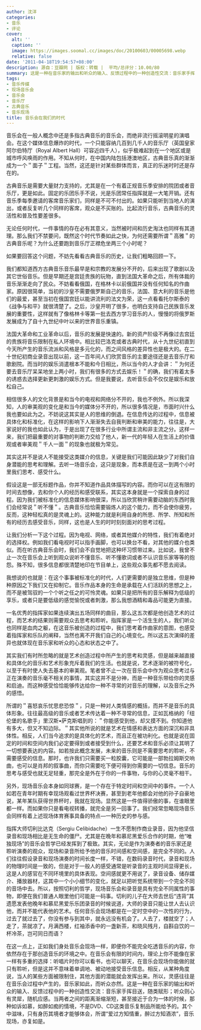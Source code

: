 ```yaml
---
author: 沈洋
categories:
- 音乐
- 评论
cover:
  alt: ''
  caption: ''
  image: https://images.soomal.cc/images/doc/20100603/00005698.webp
  relative: false
date: '2011-04-18T19:54:57+08:00'
description: 源自：豆瓣网 | 版权：转载 |  平均/总评分：10.00/80
summary: 这是一种在音乐家的输出和听众的输入、反馈过程中的一种创造性交流：音乐家手挥目送，随类赋形；听众则心有灵犀，随机应感。当两者之间的距离渐缩渐短，甚至接近于合为一体的时候，那种如诉如慕，如醉如痴的情境，不是DVD、CD这类音乐复制品所能给予的。其个中滋味，只有身历其境者才能够体会，所谓“爱过方知情重，醉过方知酒浓”，音乐现场……
tags:
- 音乐传媒
- 现场音乐会
- 音乐会
- 音乐厅
- 古典音乐
- 音乐现场
title: 音乐会在我们的时代
---
```


音乐会在一般人概念中还是多指古典音乐的音乐会，而绝非流行摇滚明星的演唱会。在这个媒体信息爆炸的时代，一个只能容纳几百到几千人的音乐厅（英国皇家阿尔伯特厅（Royal Albert Hall）可容近四千人），似乎极难起到在一个地区或是城市呼风唤雨的作用。不知从何时，在中国内陆包括港澳地区，古典音乐真的渐渐成为一个＂面子＂工程。当然，这还是针对某些群体而言，真正的乐迷时时还是存在的。

古典音乐是需要大量财力支持的，尤其是在一个有着正规音乐季安排的院团或者音乐厅，更是如此。固定的乐团乐手不说，光是乐团常任指挥就是一大笔开销。还有音乐季每季邀请的客席音乐家们，同样是不可不付出的。如果只能听到当地人的演出，或者反复听几个同样的客席，观众是不买账的。比起流行音乐，古典音乐的灵活性和普及性要差很多。

无论任何时代，一件事情的存在必有其意义，当然被时间和历史淘汰也同样有其道理。那么我们不禁要问，既然这个时代节奏如此之快，为何还需要所谓＂高雅＂的古典音乐呢？为什么还要跑到音乐厅正襟危坐两三个小时呢？

如果要回答这个问题，不妨先看看古典音乐的历史，让我们粗略回顾一下。

我们都知道西方古典音乐音乐最早是和宗教的发展分不开的，后来出现了歌剧以及其它世俗音乐。但是早期还是宫廷贵族的玩物，直到法国大革命之后，所有体裁的音乐渐渐走向了民众。不妨看看俄国，在格林卡以前俄国并没有任何知名的作曲家。原因很简单，当初的沙皇不需要俄罗斯自己的音乐，法国、意大利的音乐是他们的最爱，甚至当初在俄国宫廷以能讲流利的法文为荣，这一点看看托尔斯泰的《战争与和平》就很清楚了。之后，沙皇开明了很多，也明白支持自己民族音乐发展的重要性，这样就有了像格林卡等第一批去西方学习音乐的人，慢慢的将俄罗斯发展成为了自十九世纪中叶以来的世界音乐重镇。

法国大革命和工业革命以后，音乐的发展是快速的。新的资产阶级不再像过去宫廷的贵族将音乐限制在私人环境中。相比较巴洛克或者古典时代，从十九世纪初直到今天所产生的音乐流派和风格是多元化的，而之间风格的差异性也是极大的。在二十世纪初商业录音出现以前，这一百年间人们欣赏音乐的主要途径还是去音乐厅和歌剧院。而当时的娱乐消遣根本不能和今日相比，所以当今的人才会讲：＂为何还要去音乐厅呆呆地坐上两小时，我们有很多的方式去娱乐！＂的确，我们有着太多的诱惑去选择更新更刺激的娱乐方式。但是我要说，去听音乐会不仅仅是娱乐和放松自己。

相信很多人的文化背景是和当今的电视和网络分不开的，我也不例外。所以我深知，人的审美观的变化是和当今的媒体分不开的，所以很多情况是，市面时兴什么我也要如此为之。不妨说这其实是人的思维的倒退。在信息传达的过程中，信息被具体化和标准化，在这样的影响下人渐渐失去自我判断和审美的能力，往往是，大家说好的我也如此认为，于是出现了在很多行业中所谓主流和非主流之分。这样一来，我们把最重要的对事物的判断力交给了他人，新一代的年轻人在生活上的价值观或者审美观＂千人一面＂的现象也就极为常见。

其实这并不是说人不能接受这类媒介的信息，关键是我们可能因此缺少了对我们自身潜能的思考和理解。去听一场音乐会，这只是现象，而本质是在这一到两个小时里我们思考、感受什么。

假设这是一部无标题作品，你并不知道作品具体描写的内容。而你可以在这有限的时间去想像，去和你个人的经历和感受联系，其实这本身就是一个探索自身的过程。因为我们被标准化的信息媒体影响很深，所以当欣赏稍许需要动脑的东西时我们会经常说＂听不懂＂。古典音乐恰恰需要锻炼人的这个能力，而不会使你疲劳，反而，这种轻松真的是灵魂上的。这种能力就是利用自身的所思、所学、所知和所有的经历去感受音乐，同样，这也是人生的时时刻刻面对的思考过程。

让我们分析一下这个过程。因为电视、网络，或者其他媒介的特性，我们有着绝对的选择权。例如我们看电视时可以指手画脚，也可以换台不看，对其他的媒介也类似。而在听古典音乐会时，我们会不自觉地把这种坏习惯带过来。比如说，我曾不止一次在音乐会上听到观众说听不懂音乐、听不懂歌词或者不认识音乐家等等的抱怨。殊不知，很多信息都很清楚地印在节目单上，这些观众事先都不愿去阅读。

我想说的也就是：在这个事事被标准化的时代，人们更需要的是独立思维，但是种种原因之下我们又在抑制它。音乐作品本身的生命是承载在人们活跃的思想之上，而不是被驾驭的一个个听之任之的可怜灵魂。如果只是把所有的音乐解释为低级的享乐，或者只是要低级的感觉愉悦或者刺激，那么我想酒精和毒品可能更为直接。

一名优秀的指挥家如果连续演出五场同样的曲目，那么这五次都是他创造艺术的过程，而艺术的结果则需要观众去思考和聆听。指挥家是一个活生生的人，我们听众也同样是血肉之躯，在这音乐被创造的过程中，我们思考着作曲家的意图，也感受着指挥家和乐队的阐释，当然也离不开我们自己的心境变化。所以这五次演绎的差异也就体现在音乐家和听众的心态和状态之中了。

其实我们有时所忽略的就是艺术创造过程中所产生的思考和灵感，但是越来越直接和具体化的音乐和艺术形象充斥着我们的生活。也就是说，艺术逐渐的被符号化，以至于有时使人失去基本的审美观。笔者曾不止一次在音乐会中作为观众思考过与正在演奏的音乐毫不相关的事情，其实这并不是分神，而是一种音乐带给你的灵感和启迪。而这种感受恰恰能够传达给你一种不寻常的对音乐的理解，以及音乐之外的感悟。

所谓的＂喜怒哀乐忧思悲恐惊＂，只是一种对人类情感的概括，而并不是音乐的具体形象。往往最高级的音乐或者艺术传达着一种不寻常的信息，正如瓦格纳的「纽伦堡的名歌手」里汉斯•萨克斯唱到的：＂你能感受到他，却又摸不到。你知道他有多大，但又不知边际。＂其实他所说的就是艺术在情感和表达方面的深沉和非具体性。相反，人们当今追求的是具体化的艺术，而且正在被功利化。也就是说在固定的时间和空间内我们必定要得到或者接受到什么，还要艺术和音乐必须让其明了一切想要表达的内容。如若按此概念发展，未来的音乐则是不需要思考的聆听，不需要感受的信息。那时，也许我们只需要买一粒胶囊，它可能是一部勃拉姆斯交响曲，也可以是肖邦的叙事曲，而你只需要吃下便可得到你需要的一切信息。音乐的思考与感受也就无足轻重，那完全是外在于你的一件事物，与你的心灵毫不相干。

另外，现场音乐会本身如同球赛，是一个存在于特定时间和空间中的事件。一个人如若在青年时期有幸现场观看过世界杯决赛，甚至到老年他都会对他的孙子自豪地说，某年某队获得世界杯时，我就在现场。显然这是一件值得骄傲的事，在谁眼里都一样。而如果你只是看电视转播，就完全是另一回事了。我们经常忽略现场音乐会同样有着上述现场体育赛事具备的特点―一种历史的参与感。

指挥大师切利比达克（Sergiu Celibidache）一生不愿制作商业录音，因为他坚信录音和现场相比是无生命的僵尸。尤其是在晚年和慕尼黑爱乐合作的时期，他“唯独现场”的音乐会哲学已经发挥到了极致。其实，无论是作为演奏者的音乐家还是聆听演奏的观众，现场和录音所给予他的音乐时间感和空间感，是完全不同的。人们往往假设录音和现场演奏的时间长度一样，不错，在数码录音时代，录音和现场的物理时间是一致的，但是对于一般人的感受通常是听录音的主观时间显得更长，这是人的感官在不同环境里的具体表现。空间感就更不用说了，录音设备、储存媒介、播放器材，这其中一个小小细节的变化，就足以把听觉系统带到一个完全不同的音场中去。所以，按照切利的哲学，现场音乐会和录音是具有完全不同属性的事物，即便在我们普通人眼里他们可能是一码事。切利的儿子在大师去世后“违背”其遗愿发表他晚年和慕尼黑爱乐乐团录音的时候说道，大师的录音只能让世人去认识他，而并不能代表他的艺术。任何音乐会现场都是在一定时空中的一次性的行为，过去了就过去了，你没有参与到其中，就永远没有机会了。人去了，楼就空了；人走了，茶就凉了。月满西楼，红袖添香中的一盏新茶，和晓风残月，自斟自饮的一杯冷茶，岂可同日而语？

在这一点上，正如我们身处音乐会现场一样，即便你不能完全吃透音乐的内容，你依然存在于那创造音乐的环境之中。在音乐会有限的时间内，理论上你不能像在家一样有多重的选择：听唱片时你可以看书，也可以聊天，在音乐会现场你能做的就只有聆听，但是这并不意味着单调地、被动地接受音乐信息。相反，从某种角度说，当人的某些方面被限制住，其他方面的潜能就会发挥出来。所以，灵感往往是在音乐会过程中产生的，音乐家如此，而听众亦然。这是一种在音乐家的输出和听众的输入、反馈过程中的一种创造性交流：音乐家手挥目送，随类赋形；听众则心有灵犀，随机应感。当两者之间的距离渐缩渐短，甚至接近于合为一体的时候，那种如诉如慕，如醉如痴的情境，不是DVD、CD这类音乐复制品所能给予的。其个中滋味，只有身历其境者才能够体会，所谓“爱过方知情重，醉过方知酒浓”，音乐现场，亦复如是。